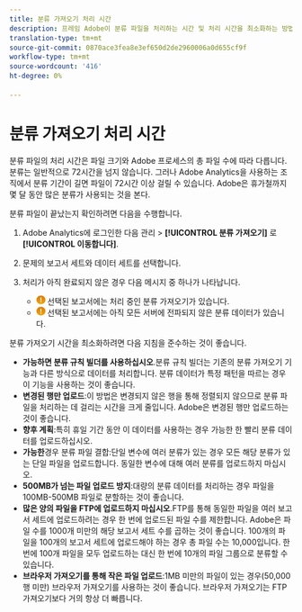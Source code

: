```yaml
---
title: 분류 가져오기 처리 시간
description: 프레임 Adobe이 분류 파일을 처리하는 시간 및 처리 시간을 최소화하는 방법을 이해합니다.
translation-type: tm+mt
source-git-commit: 0870ace3fea8e3ef650d2de2960006a0d655cf9f
workflow-type: tm+mt
source-wordcount: '416'
ht-degree: 0%

---
```



# 분류 가져오기 처리 시간

분류 파일의 처리 시간은 파일 크기와 Adobe 프로세스의 총 파일 수에 따라 다릅니다. 분류는 일반적으로 72시간을 넘지 않습니다. 그러나 Adobe Analytics을 사용하는 조직에서 분류 기간이 길면 파일이 72시간 이상 걸릴 수 있습니다. Adobe은 휴가철까지 몇 달 동안 많은 분류가 사용되는 것을 본다.

분류 파일이 끝났는지 확인하려면 다음을 수행합니다.

1. Adobe Analytics에 로그인한 다음 관리 > **[!UICONTROL 분류 가져오기]** 로 **[!UICONTROL 이동합니다]**.
2. 문제의 보고서 세트와 데이터 세트를 선택합니다.
3. 처리가 아직 완료되지 않은 경우 다음 메시지 중 하나가 나타납니다.

   * ![주의](assets/icon_notice_notice.gif) 선택된 보고서에는 처리 중인 분류 가져오기가 있습니다.
   * ![주의](assets/icon_notice_notice.gif) 선택된 보고서에는 아직 모든 서버에 전파되지 않은 분류 데이터가 있습니다.

분류 가져오기 시간을 최소화하려면 다음 지침을 준수하는 것이 좋습니다.

* **가능하면 분류 규칙 빌더를 사용하십시오**.분류 규칙 빌더는 기존의 분류 가져오기 기능과 다른 방식으로 데이터를 처리합니다. 분류 데이터가 특정 패턴을 따르는 경우 이 기능을 사용하는 것이 좋습니다.
* **변경된 행만 업로드**:이 방법은 변경되지 않은 행을 통해 정렬되지 않으므로 분류 파일을 처리하는 데 걸리는 시간을 크게 줄입니다. Adobe은 변경된 행만 업로드하는 것이 좋습니다.
* **향후 계획**:특히 휴일 기간 동안 이 데이터를 사용하는 경우 가능한 한 빨리 분류 데이터를 업로드하십시오.
* **가능한**&#x200B;경우 분류 파일 결합:단일 변수에 여러 분류가 있는 경우 모든 해당 분류가 있는 단일 파일을 업로드합니다. 동일한 변수에 대해 여러 분류를 업로드하지 마십시오.
* **500MB가 넘는 파일 업로드 방지**:대량의 분류 데이터를 처리하는 경우 파일을 100MB-500MB 파일로 분할하는 것이 좋습니다.
* **많은 양의 파일을 FTP에 업로드하지 마십시오**.FTP를 통해 동일한 파일을 여러 보고서 세트에 업로드하려는 경우 한 번에 업로드된 파일 수를 제한합니다. Adobe은 파일 수를 1000개 미만의 해당 보고서 세트 수를 곱하는 것이 좋습니다. 100개의 파일을 100개의 보고서 세트에 업로드해야 하는 경우 총 파일 수는 10,000입니다. 한 번에 100개 파일을 모두 업로드하는 대신 한 번에 10개의 파일 그룹으로 분류할 수 있습니다.
* **브라우저 가져오기를 통해 작은 파일 업로드**:1MB 미만의 파일이 있는 경우(50,000행 미만) 브라우저 가져오기를 사용하는 것이 좋습니다. 브라우저 가져오기는 FTP 가져오기보다 거의 항상 더 빠릅니다.

